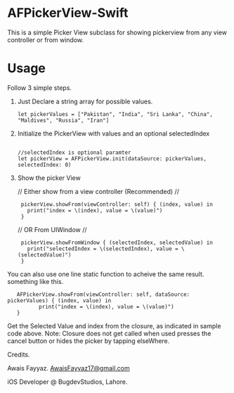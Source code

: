 # AFPickerView-Swift
This is a simple Picker View subclass for showing pickerview from any view controller or from window.

# Usage

Follow 3 simple steps.

1. Just Declare a string array for possible values.

       let pickerValues = ["Pakistan", "India", "Sri Lanka", "China", "Maldives", "Russia", "Iran"]

2. Initialize the PickerView with values and an optional selectedIndex

                                                                  //selectedIndex is optional paramter
       let pickerView = AFPickerView.init(dataSource: pickerValues, selectedIndex: 0)

3. Show the picker View 

    // Either show from a view controller (Recommended)  // 
    
        pickerView.showFrom(viewController: self) { (index, value) in
          print("index = \(index), value = \(value)")
        }

    
    // OR From UIWindow  //
    
        pickerView.showFromWindow { (selectedIndex, selectedValue) in
          print("selectedIndex = \(selectedIndex), value = \(selectedValue)")
        }

You can also use one line static function to acheive the same result. something like this. 

       AFPickerView.showFrom(viewController: self, dataSource: pickerValues) { (index, value) in
              print("index = \(index), value = \(value)")
       }

Get the Selected Value and index from the closure, as indicated in sample code above. 
Note: Closure does not get called when used presses the cancel button or hides the picker by tapping elseWhere.

Credits.

Awais Fayyaz.
AwaisFayyaz17@gmail.com

iOS Developer @ BugdevStudios,
Lahore.
